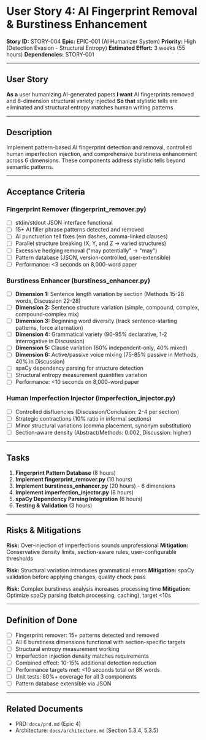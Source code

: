 # User Story 4: AI Fingerprint Removal & Burstiness Enhancement

**Story ID:** STORY-004
**Epic:** EPIC-001 (AI Humanizer System)
**Priority:** High (Detection Evasion - Structural Entropy)
**Estimated Effort:** 3 weeks (55 hours)
**Dependencies:** STORY-001

---

## User Story

**As a** user humanizing AI-generated papers
**I want** AI fingerprints removed and 6-dimension structural variety injected
**So that** stylistic tells are eliminated and structural entropy matches human writing patterns

---

## Description

Implement pattern-based AI fingerprint detection and removal, controlled human imperfection injection, and comprehensive burstiness enhancement across 6 dimensions. These components address stylistic tells beyond semantic patterns.

---

## Acceptance Criteria

### Fingerprint Remover (fingerprint_remover.py)

- [ ] stdin/stdout JSON interface functional
- [ ] 15+ AI filler phrase patterns detected and removed
- [ ] AI punctuation tell fixes (em dashes, comma-linked clauses)
- [ ] Parallel structure breaking (X, Y, and Z → varied structures)
- [ ] Excessive hedging removal ("may potentially" → "may")
- [ ] Pattern database (JSON, version-controlled, user-extensible)
- [ ] Performance: <3 seconds on 8,000-word paper

### Burstiness Enhancer (burstiness_enhancer.py)

- [ ] **Dimension 1:** Sentence length variation by section (Methods 15-28 words, Discussion 22-28)
- [ ] **Dimension 2:** Sentence structure variation (simple, compound, complex, compound-complex mix)
- [ ] **Dimension 3:** Beginning word diversity (track sentence-starting patterns, force alternation)
- [ ] **Dimension 4:** Grammatical variety (90-95% declarative, 1-2 interrogative in Discussion)
- [ ] **Dimension 5:** Clause variation (60% independent-only, 40% mixed)
- [ ] **Dimension 6:** Active/passive voice mixing (75-85% passive in Methods, 40% in Discussion)
- [ ] spaCy dependency parsing for structure detection
- [ ] Structural entropy measurement quantifies variation
- [ ] Performance: <10 seconds on 8,000-word paper

### Human Imperfection Injector (imperfection_injector.py)

- [ ] Controlled disfluencies (Discussion/Conclusion: 2-4 per section)
- [ ] Strategic contractions (10% ratio in informal sections)
- [ ] Minor structural variations (comma placement, synonym substitution)
- [ ] Section-aware density (Abstract/Methods: 0.002, Discussion: higher)

---

## Tasks

1. **Fingerprint Pattern Database** (8 hours)
2. **Implement fingerprint_remover.py** (10 hours)
3. **Implement burstiness_enhancer.py** (20 hours) - 6 dimensions
4. **Implement imperfection_injector.py** (8 hours)
5. **spaCy Dependency Parsing Integration** (6 hours)
6. **Testing & Validation** (3 hours)

---

## Risks & Mitigations

**Risk:** Over-injection of imperfections sounds unprofessional
**Mitigation:** Conservative density limits, section-aware rules, user-configurable thresholds

**Risk:** Structural variation introduces grammatical errors
**Mitigation:** spaCy validation before applying changes, quality check pass

**Risk:** Complex burstiness analysis increases processing time
**Mitigation:** Optimize spaCy parsing (batch processing, caching), target <10s

---

## Definition of Done

- [ ] Fingerprint remover: 15+ patterns detected and removed
- [ ] All 6 burstiness dimensions functional with section-specific targets
- [ ] Structural entropy measurement working
- [ ] Imperfection injection density matches requirements
- [ ] Combined effect: 10-15% additional detection reduction
- [ ] Performance targets met: <10 seconds total on 8K words
- [ ] Unit tests: 80%+ coverage for all 3 components
- [ ] Pattern database extensible via JSON

---

## Related Documents

- PRD: `docs/prd.md` (Epic 4)
- Architecture: `docs/architecture.md` (Section 5.3.4, 5.3.5)
